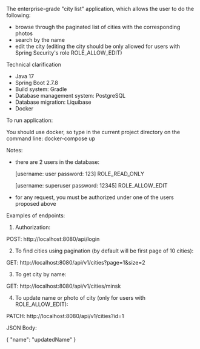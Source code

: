 The enterprise-grade "city list" application, which allows the user to do the following:
- browse through the paginated list of cities with the corresponding photos
- search by the name
- edit the city (editing the city should be only allowed for users with Spring Security's role ROLE_ALLOW_EDIT)

Technical clarification
- Java 17
- Spring Boot 2.7.8
- Build system: Gradle
- Database management system: PostgreSQL
- Database migration: Liquibase
- Docker

To run application:

You should use docker, so type in the current project directory on the command line: docker-compose up

Notes:
- there are 2 users in the database: 

    [username: user password: 123] ROLE_READ_ONLY

    [username: superuser password: 12345] ROLE_ALLOW_EDIT
- for any request, you must be authorized under one of the users proposed above

Examples of endpoints:

1. Authorization:

POST: http://localhost:8080/api/login

2. To find cities using pagination (by default will be first page of 10 cities):

GET: http://localhost:8080/api/v1/cities?page=1&size=2

3. To get city by name:

GET: http://localhost:8080/api/v1/cities/minsk

4. To update name or photo of city (only for users with ROLE_ALLOW_EDIT):

PATCH: http://localhost:8080/api/v1/cities?id=1

JSON Body:

{
  "name": "updatedName"
}